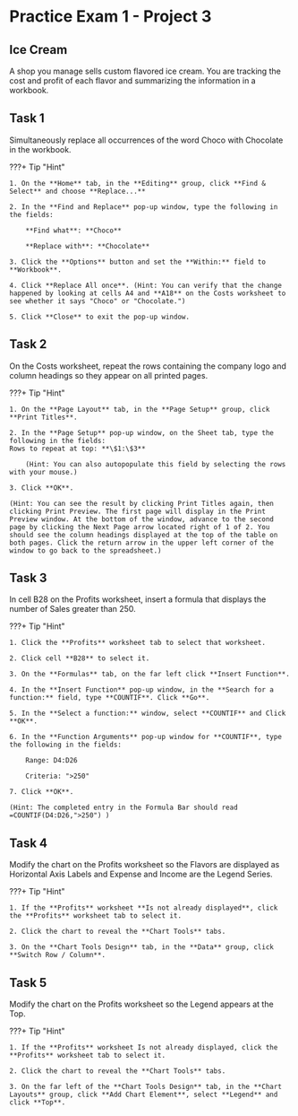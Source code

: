 # Practice Exam 1 - Project 3

## Ice Cream

A shop you manage sells custom flavored ice cream. You are tracking the cost and profit of each flavor and summarizing the information in a workbook.

## Task 1

Simultaneously replace all occurrences of the word Choco with Chocolate in the workbook.

???+ Tip "Hint"

    1. On the **Home** tab, in the **Editing** group, click **Find & Select** and choose **Replace...**
    
    2. In the **Find and Replace** pop-up window, type the following in the fields:

        **Find what**: **Choco**
    
        **Replace with**: **Chocolate**

    3. Click the **Options** button and set the **Within:** field to **Workbook**.
    
    4. Click **Replace All once**. (Hint: You can verify that the change happened by looking at cells A4 and **A18** on the Costs worksheet to see whether it says "Choco" or "Chocolate.")
    
    5. Click **Close** to exit the pop-up window.

## Task 2

On the Costs worksheet, repeat the rows containing the company logo and column headings so they appear on all printed pages.

???+ Tip "Hint"

    1. On the **Page Layout** tab, in the **Page Setup** group, click **Print Titles**.
    
    2. In the **Page Setup** pop-up window, on the Sheet tab, type the following in the fields:
    Rows to repeat at top: **\$1:\$3**

        (Hint: You can also autopopulate this field by selecting the rows with your mouse.)
    
    3. Click **OK**.

    (Hint: You can see the result by clicking Print Titles again, then clicking Print Preview. The first page will display in the Print Preview window. At the bottom of the window, advance to the second page by clicking the Next Page arrow located right of 1 of 2. You should see the column headings displayed at the top of the table on both pages. Click the return arrow in the upper left corner of the window to go back to the spreadsheet.)

## Task 3

In cell B28 on the Profits worksheet, insert a formula that displays the number of Sales greater than 250.

???+ Tip "Hint"

    1. Click the **Profits** worksheet tab to select that worksheet.
    
    2. Click cell **B28** to select it.
    
    3. On the **Formulas** tab, on the far left click **Insert Function**.
    
    4. In the **Insert Function** pop-up window, in the **Search for a function:** field, type **COUNTIF**. Click **Go**.
    
    5. In the **Select a function:** window, select **COUNTIF** and Click **OK**.
    
    6. In the **Function Arguments** pop-up window for **COUNTIF**, type the following in the fields:
    
        Range: D4:D26
        
        Criteria: ">250"
    
    7. Click **OK**.

    (Hint: The completed entry in the Formula Bar should read =COUNTIF(D4:D26,">250") )


## Task 4

Modify the chart on the Profits worksheet so the Flavors are displayed as Horizontal Axis Labels and Expense and Income are the Legend Series.

???+ Tip "Hint"

    1. If the **Profits** worksheet **Is not already displayed**, click the **Profits** worksheet tab to select it.
    
    2. Click the chart to reveal the **Chart Tools** tabs.

    3. On the **Chart Tools Design** tab, in the **Data** group, click **Switch Row / Column**.

## Task 5

Modify the chart on the Profits worksheet so the Legend appears at the Top.

???+ Tip "Hint"

    1. If the **Profits** worksheet Is not already displayed, click the **Profits** worksheet tab to select it.
    
    2. Click the chart to reveal the **Chart Tools** tabs.
    
    3. On the far left of the **Chart Tools Design** tab, in the **Chart Layouts** group, click **Add Chart Element**, select **Legend** and click **Top**.
